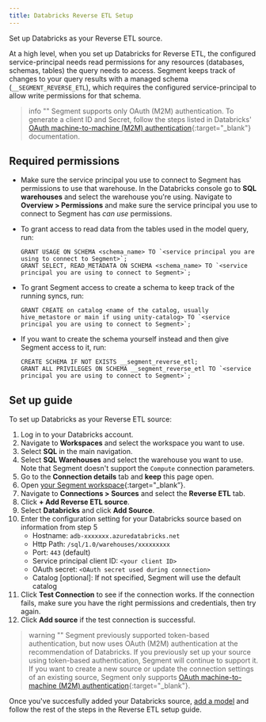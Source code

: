 ```yaml
---
title: Databricks Reverse ETL Setup
---
```


Set up Databricks as your Reverse ETL source. 

At a high level, when you set up Databricks for Reverse ETL, the configured service-principal needs read permissions for any resources (databases, schemas, tables) the query needs to access. Segment keeps track of changes to your query results with a managed schema (`__SEGMENT_REVERSE_ETL`), which requires the configured service-principal to allow write permissions for that schema.

> info ""
> Segment supports only OAuth (M2M) authentication. To generate a client ID and Secret, follow the steps listed in Databricks' [OAuth machine-to-machine (M2M) authentication](https://docs.databricks.com/en/dev-tools/auth/oauth-m2m.html){:target="_blank"} documentation.


## Required permissions
* Make sure the service principal you use to connect to Segment has permissions to use that warehouse. In the Databricks console go to **SQL warehouses** and select the warehouse you're using. Navigate to **Overview > Permissions** and make sure the service principal you use to connect to Segment has *can use* permissions.

* To grant access to read data from the tables used in the model query, run: 

    ```
    GRANT USAGE ON SCHEMA <schema_name> TO `<service principal you are using to connect to Segment>`; 
    GRANT SELECT, READ_METADATA ON SCHEMA <schema_name> TO `<service principal you are using to connect to Segment>`; 
    ```

* To grant Segment access to create a schema to keep track of the running syncs, run: 

    ```
    GRANT CREATE on catalog <name of the catalog, usually hive_metastore or main if using unity-catalog> TO `<service principal you are using to connect to Segment>`;
    ```

* If you want to create the schema yourself instead and then give Segment access to it, run:

    ```
    CREATE SCHEMA IF NOT EXISTS __segment_reverse_etl; 
    GRANT ALL PRIVILEGES ON SCHEMA __segment_reverse_etl TO `<service principal you are using to connect to Segment>`;
    ```

## Set up guide

To set up Databricks as your Reverse ETL source:

1. Log in to your Databricks account.
2. Navigate to **Workspaces** and select the workspace you want to use. 
3. Select **SQL** in the main navigation. 
4. Select **SQL Warehouses** and select the warehouse you want to use. Note that Segment doesn't support the `Compute` connection parameters.
5. Go to the **Connection details** tab and **keep** this page open.
6. Open [your Segment workspace](https://app.segment.com/workspaces){:target="_blank”}. 
7. Navigate to **Connections > Sources** and select the **Reverse ETL** tab.
8. Click **+ Add Reverse ETL source**. 
9. Select **Databricks** and click **Add Source**. 
10. Enter the configuration setting for your Databricks source based on information from step 5
    * Hostname: `adb-xxxxxxx.azuredatabricks.net`
    * Http Path: `/sql/1.0/warehouses/xxxxxxxxx`
    * Port: `443` (default)
    * Service principal client ID: `<your client ID>`
    * OAuth secret: `<OAuth secret used during connection>`
    * Catalog [optional]: If not specified, Segment will use the default catalog
11. Click **Test Connection** to see if the connection works. If the connection fails, make sure you have the right permissions and credentials, then try again.
12. Click **Add source** if the test connection is successful. 

> warning ""
> Segment previously supported token-based authentication, but now uses OAuth (M2M) authentication at the recommendation of Databricks.
> If you previously set up your source using token-based authentication, Segment will continue to support it. If you want to create a new source or update the connection settings of an existing source, Segment only supports [OAuth machine-to-machine (M2M) authentication](https://docs.databricks.com/en/dev-tools/auth/oauth-m2m.html){:target="_blank"}.

Once you've succesfully added your Databricks source, [add a model](/docs/connections/reverse-etl/#step-2-add-a-model) and follow the rest of the steps in the Reverse ETL setup guide. 
